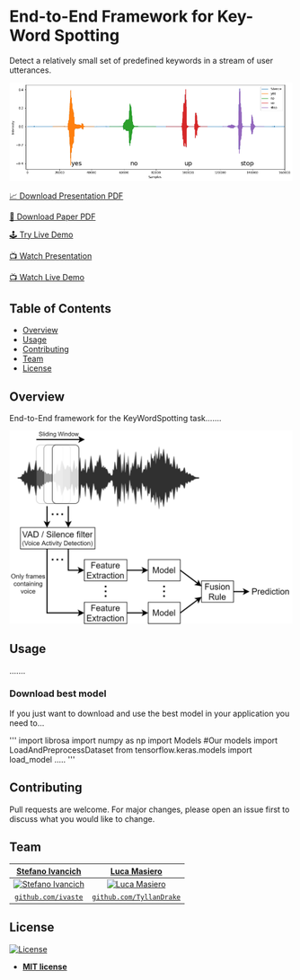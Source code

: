 # End-to-End Framework for Key-Word Spotting
Detect a relatively small set of predefined keywords in a stream of user utterances.


<!-- ADD GIF demonstartion -->
![KeyWordSpotting](https://github.com/ivaste/KeyWordSpotting/blob/master/ReadmeImage.png)


[📈 Download Presentation PDF](https://github.com/ivaste/KeyWordSpotting/blob/master/Presentation/Presentation.pdf)

[📄 Download Paper PDF](https://github.com/ivaste/KeyWordSpotting/blob/master/Paper/Key%20Word%20Spotting.pdf)

[🕹️ Try Live Demo](https://github.com/ivaste/KeyWordSpotting/blob/master/LiveDemo.ipynb)

[📺 Watch Presentation]()

[📺 Watch Live Demo]()


## Table of Contents
- [Overview](#overview)
- [Usage](#usage)
- [Contributing](#contributing)
- [Team](#team)
- [License](#license)

## Overview
End-to-End framework for the KeyWordSpotting task.......

<div style="text-align:center">
<img src="https://github.com/ivaste/KeyWordSpotting/blob/master/Paper/End-To-End.png" width="600" />
</div>

## Usage
.......

### Download best model
If you just want to download and use the best model in your application you need to...

'''
import librosa
import numpy as np
import Models #Our models
import LoadAndPreprocessDataset
from tensorflow.keras.models import load_model
.....
'''

## Contributing
Pull requests are welcome. For major changes, please open an issue first to discuss what you would like to change.

## Team
| <a href="https://stefanoivancich.com" target="_blank">**Stefano Ivancich**</a> | <a href="https://github.com/TyllanDrake" target="_blank">**Luca Masiero**</a> |
| :---: |:---:|
| [![Stefano Ivancich](https://avatars1.githubusercontent.com/u/36710626?s=200&v=4)](https://stefanoivancich.com)    | [![Luca Masiero](https://avatars1.githubusercontent.com/u/48916928?s=200&v=4?s=200)](https://github.com/TyllanDrake) |
| <a href="https://github.com/ivaste" target="_blank">`github.com/ivaste`</a> | <a href="https://github.com/TyllanDrake" target="_blank">`github.com/TyllanDrake`</a> |


## License
[![License](http://img.shields.io/:license-mit-blue.svg?style=flat-square)](http://badges.mit-license.org)

- **[MIT license](http://opensource.org/licenses/mit-license.php)**
